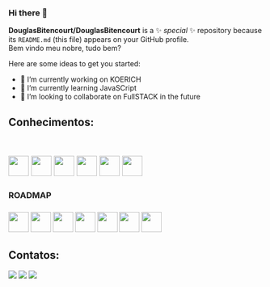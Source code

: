 ### Hi there 👋
**DouglasBitencourt/DouglasBitencourt** is a ✨ _special_ ✨ repository because its `README.md` (this file) appears on your GitHub profile.<br>
Bem vindo meu nobre, tudo bem? 

Here are some ideas to get you started:

- 🔭 I’m currently working on KOERICH 
- 🌱 I’m currently learning JavaSCript
- 👯 I’m looking to collaborate on FullSTACK in the future<br>
<h2>Conhecimentos:<h2/>
<br>
<img src="https://cdn.jsdelivr.net/gh/devicons/devicon/icons/html5/html5-original-wordmark.svg"  width="40" height="40"/>
<img src="https://cdn.jsdelivr.net/gh/devicons/devicon/icons/css3/css3-original-wordmark.svg"  width="40" height="40"/>
<img src="https://cdn.jsdelivr.net/gh/devicons/devicon/icons/windows8/windows8-original.svg" width="40" height="40"/>
<img src="https://cdn.jsdelivr.net/gh/devicons/devicon/icons/github/github-original.svg" width="40" height="40"/>
<img src="https://cdn.jsdelivr.net/gh/devicons/devicon/icons/docker/docker-original.svg" width="40" height="40"/>
<img src="https://cdn.jsdelivr.net/gh/devicons/devicon/icons/django/django-plain.svg" width="40" height="40"/>
          
<h3>ROADMAP<h3/>
<img src="https://cdn.jsdelivr.net/gh/devicons/devicon/icons/javascript/javascript-original.svg"width="40" height="40"/>
<img src="https://cdn.jsdelivr.net/gh/devicons/devicon/icons/nodejs/nodejs-original.svg" width="40" height="40"/>
<img src="https://cdn.jsdelivr.net/gh/devicons/devicon/icons/typescript/typescript-original.svg" width="40" height="40"/>
<img src="https://cdn.jsdelivr.net/gh/devicons/devicon/icons/tailwindcss/tailwindcss-plain.svg" width="40" height="40"/>
<img src="https://cdn.jsdelivr.net/gh/devicons/devicon/icons/react/react-original.svg" width="40" height="40"/>
<img src="https://cdn.jsdelivr.net/gh/devicons/devicon/icons/angularjs/angularjs-original.svg" width="40" height="40"/>
<img src="https://cdn.jsdelivr.net/gh/devicons/devicon/icons/java/java-original.svg" width="40" height="40"/>
          
 ## Contatos:

<div>
<a href="https://instagram.com/eodougie" target="_blank"><img src="https://img.shields.io/badge/-Instagram-%23E4405F?style=for-the-badge&logo=instagram&logoColor=white" target="_blank"></a>
<a href = "mailto:douglas.campos.bitencourt@@gmail.com"><img src="https://img.shields.io/badge/Gmail-D14836?style=for-the-badge&logo=gmail&logoColor=white" target="_blank"></a>
<a href="https://www.linkedin.com/in/eodougie" target="_blank"><img src="https://img.shields.io/badge/-LinkedIn-%230077B5?style=for-the-badge&logo=linkedin&logoColor=white" target="_blank"></a>   
</div>         
          
          
          

          
          
 
          
          
